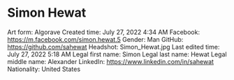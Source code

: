 # Simon Hewat

Art form: Algorave
Created time: July 27, 2022 4:34 AM
Facebook: https://m.facebook.com/simon.hewat.5
Gender: Man
GitHub: https://github.com/sahewat
Headshot: Simon_Hewat.jpg
Last edited time: July 27, 2022 5:18 AM
Legal first name: Simon
Legal last name: Hewat
Legal middle name: Alexander
LinkedIn: https://www.linkedin.com/in/sahewat
Nationality: United States